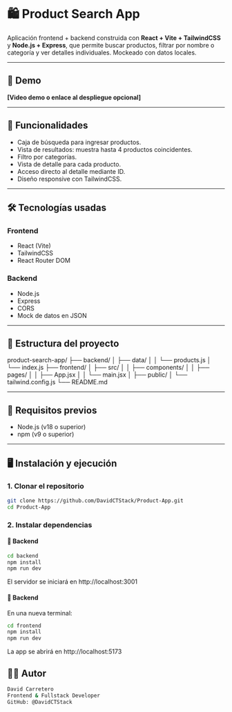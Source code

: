 # 🛍️ Product Search App

Aplicación frontend + backend construida con **React + Vite + TailwindCSS** y **Node.js + Express**, que permite buscar productos, filtrar por nombre o categoría y ver detalles individuales. Mockeado con datos locales.

---

## 🚀 Demo

**[Video demo o enlace al despliegue opcional]**

---

## 🧩 Funcionalidades

- Caja de búsqueda para ingresar productos.
- Vista de resultados: muestra hasta 4 productos coincidentes.
- Filtro por categorías.
- Vista de detalle para cada producto.
- Acceso directo al detalle mediante ID.
- Diseño responsive con TailwindCSS.

---

## 🛠️ Tecnologías usadas

### Frontend
- React (Vite)
- TailwindCSS
- React Router DOM

### Backend
- Node.js
- Express
- CORS
- Mock de datos en JSON

---

## 📁 Estructura del proyecto

product-search-app/
├── backend/
│ ├── data/
│ │ └── products.js
│ └── index.js
├── frontend/
│ ├── src/
│ │ ├── components/
│ │ ├── pages/
│ │ ├── App.jsx
│ │ └── main.jsx
│ ├── public/
│ └── tailwind.config.js
└── README.md


---

## 🧪 Requisitos previos

- Node.js (v18 o superior)
- npm (v9 o superior)

---

## 🖥️ Instalación y ejecución

### 1. Clonar el repositorio

```bash
git clone https://github.com/DavidCTStack/Product-App.git
cd Product-App
```

### 2. Instalar dependencias

#### 🔹 Backend

```bash
cd backend
npm install
npm run dev
```

El servidor se iniciará en http://localhost:3001

#### 🔹 Backend

En una nueva terminal:

```bash
cd frontend
npm install
npm run dev
```

La app se abrirá en http://localhost:5173

## 👨‍💻 Autor

```bash
David Carretero
Frontend & Fullstack Developer
GitHub: @DavidCTStack
